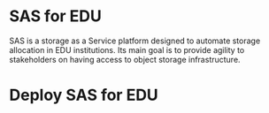 # SAS for EDU
SAS is a storage as a Service platform designed to automate storage allocation in EDU institutions. Its main goal is to provide agility to stakeholders on having access to object storage infrastructure.



# Deploy SAS for EDU

